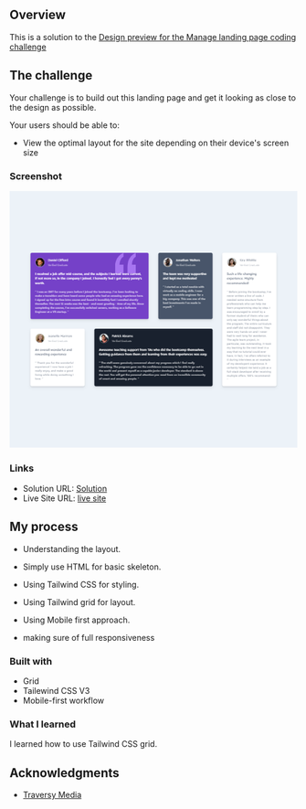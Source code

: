 ## Overview

This is a solution to the [Design preview for the Manage landing page coding challenge](https://www.frontendmentor.io/challenges/testimonials-grid-section-Nnw6J7Un7/hub/testimonials-grid-section-oIQ63dUBG5)

## The challenge

Your challenge is to build out this landing page and get it looking as close to the design as possible.

Your users should be able to:

- View the optimal layout for the site depending on their device's screen size

### Screenshot

![Desktop](./screenshots/testimonial%20grid%20desktop.png)

### Links

- Solution URL: [Solution](https://github.com/AhanafVai/Testimonials_grid_section)
- Live Site URL: [live site](https://manage-tailwindpage.netlify.app/)

## My process

- Understanding the layout.

- Simply use HTML for basic skeleton.

- Using Tailwind CSS for styling.

- Using Tailwind grid for layout.

- Using Mobile first approach.

- making sure of full responsiveness

### Built with

- Grid
- Tailewind CSS V3
- Mobile-first workflow

### What I learned

I learned how to use Tailwind CSS grid.

## Acknowledgments

- [Traversy Media](https://www.youtube.com/c/TraversyMedia)
